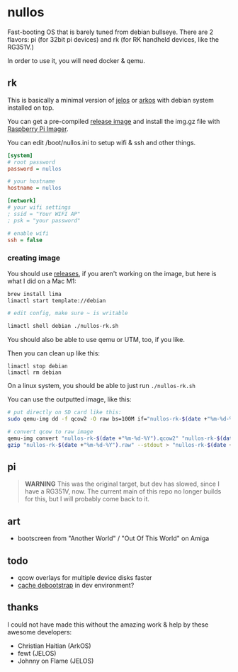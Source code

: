 # nullos

Fast-booting OS that is barely tuned from debian bullseye. There are 2 flavors: pi (for 32bit pi devices) and rk (for RK handheld devices, like the RG351V.)

In order to use it, you will need docker & qemu.

## rk

This is basically a minimal version of [jelos](https://github.com/JustEnoughLinuxOS/distribution) or [arkos](https://github.com/christianhaitian/arkos) with debian system installed on top.

You can get a pre-compiled [release image](https://github.com/notnullgames/nullos/releases) and install the img.gz file with [Raspberry Pi Imager](https://www.raspberrypi.com/software/).

You can edit /boot/nullos.ini to setup wifi & ssh and other things.

```ini
[system]
# root password
password = nullos

# your hostname
hostname = nullos

[network]
# your wifi settings
; ssid = "Your WIFI AP"
; psk = "your password"

# enable wifi
ssh = false
```

### creating image

You should use [releases](https://github.com/notnullgames/nullos/releases), if you aren't working on the image, but here is what I did on a Mac M1:

```sh
brew install lima
limactl start template://debian

# edit config, make sure ~ is writable

limactl shell debian ./nullos-rk.sh
```

You should also be able to use qemu or UTM, too, if you like.

Then you can clean up like this:

```
limactl stop debian
limactl rm debian
```

On a linux system, you should be able to just run `./nullos-rk.sh`

You can use the outputted image, like this:

```sh
# put directly on SD card like this:
sudo qemu-img dd -f qcow2 -O raw bs=100M if="nullos-rk-$(date +"%m-%d-%Y").qcow2" of=/dev/disk4

# convert qcow to raw image
qemu-img convert "nullos-rk-$(date +"%m-%d-%Y").qcow2" "nullos-rk-$(date +"%m-%d-%Y").raw"
gzip "nullos-rk-$(date +"%m-%d-%Y").raw" --stdout > "nullos-rk-$(date +"%m-%d-%Y").img.gz"
```


## pi

> **WARNING** This was the original target, but dev has slowed, since I have a RG351V, now. The current main of this repo no longer builds for this, but I will probably come back to it.


## art

- bootscreen from "Another World" / "Out Of This World" on Amiga


## todo

- qcow overlays for multiple device disks faster
- [cache debootstrap](http://cheesehead-techblog.blogspot.com/2012/01/local-file-cache-to-speed-up.html) in dev environment?

## thanks

I could not have made this without the amazing work & help by these awesome developers:

- Christian Haitian (ArkOS)
- fewt (JELOS)
- Johnny on Flame (JELOS)
